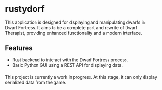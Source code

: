 # rustydorf

This application is designed for displaying and manipulating dwarfs in Dwarf Fortress. It aims to be a complete port and rewrite of Dwarf Therapist, providing enhanced functionality and a modern interface.

## Features

- Rust backend to interact with the Dwarf Fortress process.
- Basic Python GUI using a REST API for displaying data.

###

This project is currently a work in progress. At this stage, it can only display serialized data from the game.
